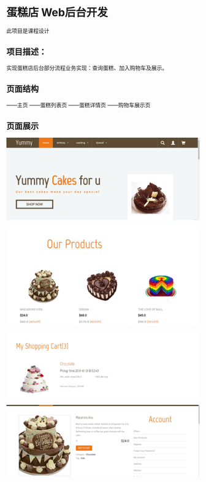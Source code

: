 # 蛋糕店   Web后台开发
此项目是课程设计



## 项目描述：
实现蛋糕店后台部分流程业务实现：查询蛋糕、加入购物车及展示。



## 页面结构
——主页
——蛋糕列表页
——蛋糕详情页
——购物车展示页



## 页面展示
![首页](https://github.com/liangyaru/java/blob/master/pic/2.jpg)

![列表页](https://github.com/liangyaru/java/blob/master/pic/3.jpg)

![详情页](https://github.com/liangyaru/java/blob/master/pic/4.jpg)

![展示页](https://github.com/liangyaru/java/blob/master/pic/1.jpg)

